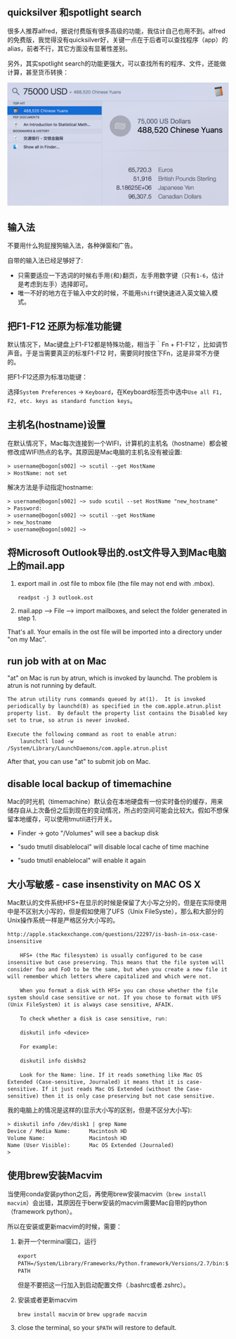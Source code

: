 ## quicksilver 和spotlight search

很多人推荐alfred，据说付费版有很多高级的功能，我估计自己也用不到。alfred的免费版，我觉得没有quicksilver好，关键一点在于后者可以查找程序（app）的alias，前者不行，其它方面没有显著性差别。

另外，其实spotlight search的功能更强大，可以查找所有的程序、文件，还能做计算，甚至货币转换：

![](../../assets/img/spotlight.png)
	
## 输入法

不要用什么狗屁搜狗输入法，各种弹窗和广告。

自带的输入法已经足够好了:
* 只需要适应一下选词的时候右手用`{`和`}`翻页，左手用数字键（只有`1-6`，估计是考虑到左手）选择即可。
* 唯一不好的地方在于输入中文的时候，不能用`shift`键快速进入英文输入模式。

## 把F1-F12 还原为标准功能键

默认情况下，Mac键盘上F1-F12都是特殊功能，相当于｀Fn + F1-F12`，比如调节声音。于是当需要真正的标准F1-F12 时，需要同时按住下Fn，这是非常不方便的。

把F1-F12还原为标准功能键：

选择`System Preferences` -> `Keyboard`，在Keyboard标签页中选中`Use all F1, F2, etc. keys as standard function keys`。


## 主机名(hostname)设置

在默认情况下，Mac每次连接到一个WIFI，计算机的主机名（hostname）都会被修改成WIFI热点的名字。其原因是Mac电脑的主机名没有被设置:
```
> username@bogon[s002] ~> scutil --get HostName 
> HostName: not set 
```

解决方法是手动指定hostname:

```
> username@bogon[s002] ~> sudo scutil --set HostName "new_hostname"  
> Password:  
> username@bogon[s002] ~> scutil --get HostName              
> new_hostname  
> username@bogon[s002] ~>  
```

## 将Microsoft Outlook导出的.ost文件导入到Mac电脑上的mail.app

1. export mail in .ost file to mbox file (the file may not end with .mbox).  

    ```readpst -j 3 outlook.ost```

2. mail.app --> File --> import mailboxes, and select the folder generated in step 1.

That's all. Your emails in the ost file will be imported into a directory under "on my Mac".


## run job with at on Mac

"at" on Mac is run by atrun, which is invoked by launchd. The problem is atrun is not running by default.

```
The atrun utility runs commands queued by at(1).  It is invoked periodically by launchd(8) as specified in the com.apple.atrun.plist property list.  By default the property list contains the Disabled key set to true, so atrun is never invoked.

Execute the following command as root to enable atrun:  
    launchctl load -w /System/Library/LaunchDaemons/com.apple.atrun.plist
```

After that, you can use "at" to submit job on Mac.


## disable local backup of timemachine

Mac的时光机（timemachine）默认会在本地硬盘有一份实时备份的缓存，用来储存自从上次备份之后到现在的变动情况，所占的空间可能会比较大。假如不想保留本地缓存，可以使用tmutil进行开关。

* Finder -> goto "/Volumes" will see a backup disk

* "sudo tmutil disablelocal" will disable local cache of time machine

* "sudo tmutil enablelocal" will enable it again


## 大小写敏感 - case insenstivity on MAC OS X

Mac默认的文件系统HFS+在显示的时候是保留了大小写之分的，但是在实际使用中是不区别大小写的，但是假如使用了UFS（Unix FileSyste），那么和大部分的Unix操作系统一样是严格区分大小写的。

```
http://apple.stackexchange.com/questions/22297/is-bash-in-osx-case-insensitive

	HFS+ (the Mac filesystem) is usually configured to be case insensitive but case preserving. This means that the file system will consider foo and FoO to be the same, but when you create a new file it will remember which letters where capitalized and which were not.
	
	When you format a disk with HFS+ you can chose whether the file system should case sensitive or not. If you chose to format with UFS (Unix FileSystem) it is always case sensitive, AFAIK.
	
	To check whether a disk is case sensitive, run:
	
	diskutil info <device>
	
	For example:
	
	diskutil info disk0s2
	
	Look for the Name: line. If it reads something like Mac OS Extended (Case-sensitive, Journaled) it means that it is case-sensitive. If it just reads Mac OS Extended (without the Case-sensitive) then it is only case preserving but not case sensitive.
```

我的电脑上的情况是这样的(显示大小写的区别，但是不区分大小写):

```
> diskutil info /dev/disk1 | grep Name
Device / Media Name:      Macintosh HD
Volume Name:              Macintosh HD
Name (User Visible):      Mac OS Extended (Journaled)
>
```

## 使用brew安装Macvim

当使用conda安装python之后，再使用brew安装macvim（```brew install macvim```）会出错，其原因在于berw安装的macvim需要Mac自带的python（framework python）。

所以在安装或更新macvim的时候，需要：

1. 新开一个terminal窗口，运行 

    ```export PATH=/System/Library/Frameworks/Python.framework/Versions/2.7/bin:$PATH```

   但是不要把这一行加入到启动配置文件（.bashrc或者.zshrc）。

2. 安装或者更新macvim

    ```brew install macvim``` or ```brew upgrade macvim```

3. close the terminal, so your `$PATH` will restore to default.
